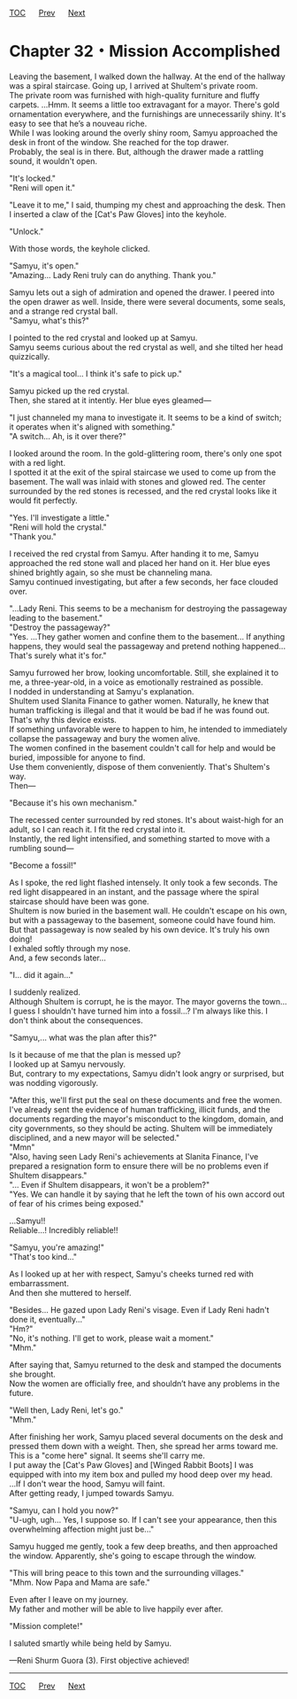 [TOC](../readme.md)&nbsp;&nbsp;&nbsp;&nbsp;&nbsp;&nbsp;[Prev](Section_0031.md)&nbsp;&nbsp;&nbsp;&nbsp;&nbsp;&nbsp;[Next](Section_0033.md)



# Chapter 32・Mission Accomplished

Leaving the basement, I walked down the hallway. At the end of the
hallway was a spiral staircase. Going up, I arrived at Shultem's private
room.  
The private room was furnished with high-quality furniture and fluffy
carpets. ...Hmm. It seems a little too extravagant for a mayor. There's
gold ornamentation everywhere, and the furnishings are unnecessarily
shiny. It's easy to see that he’s a nouveau riche.  
While I was looking around the overly shiny room, Samyu approached the
desk in front of the window. She reached for the top drawer.  
Probably, the seal is in there. But, although the drawer made a rattling
sound, it wouldn't open.  
  
"It's locked."  
"Reni will open it."  
  
"Leave it to me," I said, thumping my chest and approaching the desk.
Then I inserted a claw of the \[Cat's Paw Gloves\] into the keyhole.  
  
"Unlock."  
  
With those words, the keyhole clicked.  
  
"Samyu, it's open."  
"Amazing... Lady Reni truly can do anything. Thank you."  
  
Samyu lets out a sigh of admiration and opened the drawer. I peered into
the open drawer as well. Inside, there were several documents, some
seals, and a strange red crystal ball.  
"Samyu, what's this?"  
  
I pointed to the red crystal and looked up at Samyu.  
Samyu seems curious about the red crystal as well, and she tilted her
head quizzically.  
  
"It's a magical tool... I think it's safe to pick up."  
  
Samyu picked up the red crystal.  
Then, she stared at it intently. Her blue eyes gleamed—  
  
"I just channeled my mana to investigate it. It seems to be a kind of
switch; it operates when it's aligned with something."  
"A switch... Ah, is it over there?"  
  
I looked around the room. In the gold-glittering room, there's only one
spot with a red light.  
I spotted it at the exit of the spiral staircase we used to come up from
the basement. The wall was inlaid with stones and glowed red. The center
surrounded by the red stones is recessed, and the red crystal looks like
it would fit perfectly.  
  
"Yes. I'll investigate a little."  
"Reni will hold the crystal."  
"Thank you."  
  
I received the red crystal from Samyu. After handing it to me, Samyu
approached the red stone wall and placed her hand on it. Her blue eyes
shined brightly again, so she must be channeling mana.  
Samyu continued investigating, but after a few seconds, her face clouded
over.  
  
"...Lady Reni. This seems to be a mechanism for destroying the
passageway leading to the basement."  
"Destroy the passageway?"  
"Yes. ...They gather women and confine them to the basement... If
anything happens, they would seal the passageway and pretend nothing
happened... That's surely what it's for."  
  
Samyu furrowed her brow, looking uncomfortable. Still, she explained it
to me, a three-year-old, in a voice as emotionally restrained as
possible.  
I nodded in understanding at Samyu's explanation.  
Shultem used Slanita Finance to gather women. Naturally, he knew that
human trafficking is illegal and that it would be bad if he was found
out. That's why this device exists.  
If something unfavorable were to happen to him, he intended to
immediately collapse the passageway and bury the women alive.  
The women confined in the basement couldn't call for help and would be
buried, impossible for anyone to find.  
Use them conveniently, dispose of them conveniently. That's Shultem's
way.  
Then—  
  
"Because it's his own mechanism."  
  
The recessed center surrounded by red stones. It's about waist-high for
an adult, so I can reach it. I fit the red crystal into it.  
Instantly, the red light intensified, and something started to move with
a rumbling sound—  
  
"Become a fossil!"  
  
As I spoke, the red light flashed intensely. It only took a few seconds.
The red light disappeared in an instant, and the passage where the
spiral staircase should have been was gone.  
Shultem is now buried in the basement wall. He couldn't escape on his
own, but with a passageway to the basement, someone could have found
him. But that passageway is now sealed by his own device. It's truly his
own doing!  
I exhaled softly through my nose.  
And, a few seconds later…  
  
"I... did it again..."  
  
I suddenly realized.  
Although Shultem is corrupt, he is the mayor. The mayor governs the
town... I guess I shouldn't have turned him into a fossil...? I'm always
like this. I don't think about the consequences.  
  
"Samyu,... what was the plan after this?"  
  
Is it because of me that the plan is messed up?  
I looked up at Samyu nervously.  
But, contrary to my expectations, Samyu didn't look angry or surprised,
but was nodding vigorously.  
  
"After this, we'll first put the seal on these documents and free the
women. I've already sent the evidence of human trafficking, illicit
funds, and the documents regarding the mayor's misconduct to the
kingdom, domain, and city governments, so they should be acting. Shultem
will be immediately disciplined, and a new mayor will be selected."  
"Mmn"  
"Also, having seen Lady Reni's achievements at Slanita Finance, I've
prepared a resignation form to ensure there will be no problems even if
Shultem disappears."  
"... Even if Shultem disappears, it won't be a problem?"  
"Yes. We can handle it by saying that he left the town of his own accord
out of fear of his crimes being exposed."  
  
...Samyu!!  
Reliable...! Incredibly reliable!!  
  
"Samyu, you're amazing!"  
"That's too kind..."  
  
As I looked up at her with respect, Samyu's cheeks turned red with
embarrassment.  
And then she muttered to herself.  
  
"Besides... He gazed upon Lady Reni's visage. Even if Lady Reni hadn't
done it, eventually..."  
"Hm?"  
"No, it's nothing. I'll get to work, please wait a moment."  
"Mhm."  
  
After saying that, Samyu returned to the desk and stamped the documents
she brought.  
Now the women are officially free, and shouldn’t have any problems in
the future.  
  
"Well then, Lady Reni, let's go."  
"Mhm."  
  
After finishing her work, Samyu placed several documents on the desk and
pressed them down with a weight. Then, she spread her arms toward me.  
This is a "come here" signal. It seems she'll carry me.  
I put away the \[Cat's Paw Gloves\] and \[Winged Rabbit Boots\] I was
equipped with into my item box and pulled my hood deep over my head.  
...If I don't wear the hood, Samyu will faint.  
After getting ready, I jumped towards Samyu.  
  
"Samyu, can I hold you now?"  
"U-ugh, ugh... Yes, I suppose so. If I can't see your appearance, then
this overwhelming affection might just be..."  
  
Samyu hugged me gently, took a few deep breaths, and then approached the
window. Apparently, she's going to escape through the window.  
  
"This will bring peace to this town and the surrounding villages."  
"Mhm. Now Papa and Mama are safe."  
  
Even after I leave on my journey.  
My father and mother will be able to live happily ever after.  
  
"Mission complete!"  
  
I saluted smartly while being held by Samyu.  
  
—Reni Shurm Guora (3). First objective achieved!  
  
  
  


---
[TOC](../readme.md)&nbsp;&nbsp;&nbsp;&nbsp;&nbsp;&nbsp;[Prev](Section_0031.md)&nbsp;&nbsp;&nbsp;&nbsp;&nbsp;&nbsp;[Next](Section_0033.md)

